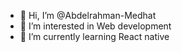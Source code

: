 - 👋 Hi, I’m @Abdelrahman-Medhat
- 👀 I’m interested in Web development
- 🌱 I’m currently learning React native

<!---
Abdelrahman-Medhat/Abdelrahman-Medhat is a ✨ special ✨ repository because its `README.md` (this file) appears on your GitHub profile.
You can click the Preview link to take a look at your changes.
--->
